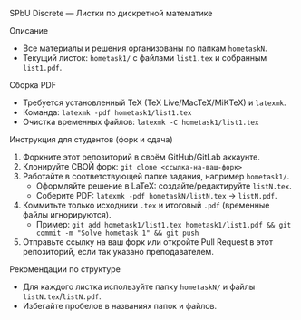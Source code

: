 SPbU Discrete — Листки по дискретной математике

Описание
- Все материалы и решения организованы по папкам `hometaskN`.
- Текущий листок: `hometask1/` с файлами `list1.tex` и собранным `list1.pdf`.

Сборка PDF
- Требуется установленный TeX (TeX Live/MacTeX/MiKTeX) и `latexmk`.
- Команда: `latexmk -pdf hometask1/list1.tex`
- Очистка временных файлов: `latexmk -C hometask1/list1.tex`

Инструкция для студентов (форк и сдача)
1) Форкните этот репозиторий в своём GitHub/GitLab аккаунте.
2) Клонируйте СВОЙ форк: `git clone <ссылка-на-ваш-форк>`
3) Работайте в соответствующей папке задания, например `hometask1/`.
   - Оформляйте решение в LaTeX: создайте/редактируйте `listN.tex`.
   - Соберите PDF: `latexmk -pdf hometaskN/listN.tex` → `listN.pdf`.
4) Коммитьте только исходники `.tex` и итоговый `.pdf` (временные файлы игнорируются).
   - Пример: `git add hometask1/list1.tex hometask1/list1.pdf && git commit -m "Solve hometask 1" && git push`
5) Отправьте ссылку на ваш форк или откройте Pull Request в этот репозиторий, если так указано преподавателем.

Рекомендации по структуре
- Для каждого листка используйте папку `hometaskN/` и файлы `listN.tex`/`listN.pdf`.
- Избегайте пробелов в названиях папок и файлов.


